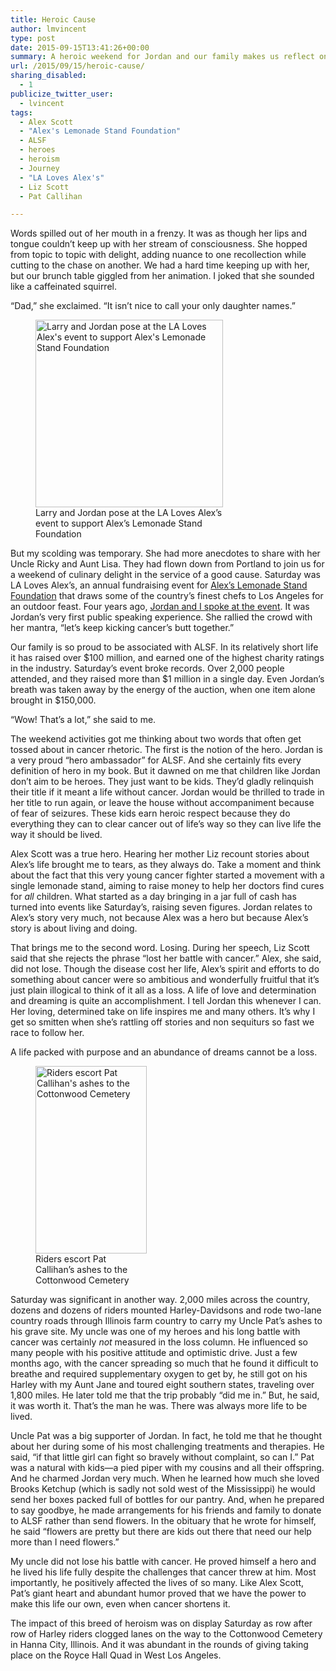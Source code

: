 ```yaml
---
title: Heroic Cause
author: lmvincent
type: post
date: 2015-09-15T13:41:26+00:00
summary: A heroic weekend for Jordan and our family makes us reflect on what it means to be a cancer hero, and how the word "losing" is terribly misused.
url: /2015/09/15/heroic-cause/
sharing_disabled:
  - 1
publicize_twitter_user:
  - lvincent
tags:
  - Alex Scott
  - "Alex's Lemonade Stand Foundation"
  - ALSF
  - heroes
  - heroism
  - Journey
  - "LA Loves Alex's"
  - Liz Scott
  - Pat Callihan

---
```

Words spilled out of her mouth in a frenzy. It was as though her lips and tongue couldn&#8217;t keep up with her stream of consciousness. She hopped from topic to topic with delight, adding nuance to one recollection while cutting to the chase on another. We had a hard time keeping up with her, but our brunch table giggled from her animation. I joked that she sounded like a caffeinated squirrel.

“Dad,” she exclaimed. “It isn’t nice to call your only daughter names.”

<figure id="attachment_905" aria-describedby="caption-attachment-905" style="width: 300px" class="wp-caption alignleft"><img loading="lazy" class="size-medium wp-image-905" src="https://jordansjourney.files.wordpress.com/2015/09/20150912_raw_alsf_063.jpg?w=300" alt="Larry and Jordan pose at the LA Loves Alex's event to support Alex's Lemonade Stand Foundation" width="300" height="300" /><figcaption id="caption-attachment-905" class="wp-caption-text">Larry and Jordan pose at the LA Loves Alex&#8217;s event to support Alex&#8217;s Lemonade Stand Foundation</figcaption></figure>

But my scolding was temporary. She had more anecdotes to share with her Uncle Ricky and Aunt Lisa. They had flown down from Portland to join us for a weekend of culinary delight in the service of a good cause. Saturday was LA Loves Alex’s, an annual fundraising event for <a href="https://www.alexslemonade.org" target="_blank" rel="noopener">Alex’s Lemonade Stand Foundation</a> that draws some of the country’s finest chefs to Los Angeles for an outdoor feast. Four years ago, <a href="https://jordanvincent.com/2011/11/06/being-a-hero-ambassador/" target="_blank" rel="noopener">Jordan and I spoke at the event</a>. It was Jordan’s very first public speaking experience. She rallied the crowd with her mantra, “let’s keep kicking cancer’s butt together.”

Our family is so proud to be associated with ALSF. In its relatively short life it has raised over $100 million, and earned one of the highest charity ratings in the industry. Saturday’s event broke records. Over 2,000 people attended, and they raised more than $1 million in a single day. Even Jordan’s breath was taken away by the energy of the auction, when one item alone brought in $150,000.

“Wow! That’s a lot,” she said to me.

The weekend activities got me thinking about two words that often get tossed about in cancer rhetoric. The first is the notion of the hero. Jordan is a very proud “hero ambassador” for ALSF. And she certainly fits every definition of hero in my book. But it dawned on me that children like Jordan don’t aim to be heroes. They just want to be kids. They’d gladly relinquish their title if it meant a life without cancer. Jordan would be thrilled to trade in her title to run again, or leave the house without accompaniment because of fear of seizures. These kids earn heroic respect because they do everything they can to clear cancer out of life’s way so they can live life the way it should be lived.

Alex Scott was a true hero. Hearing her mother Liz recount stories about Alex’s life brought me to tears, as they always do. Take a moment and think about the fact that this very young cancer fighter started a movement with a single lemonade stand, aiming to raise money to help her doctors find cures for _all_ children. What started as a day bringing in a jar full of cash has turned into events like Saturday’s, raising seven figures. Jordan relates to Alex’s story very much, not because Alex was a hero but because Alex’s story is about living and doing.

That brings me to the second word. Losing. During her speech, Liz Scott said that she rejects the phrase “lost her battle with cancer.” Alex, she said, did not lose. Though the disease cost her life, Alex’s spirit and efforts to do something about cancer were so ambitious and wonderfully fruitful that it’s just plain illogical to think of it all as a loss. A life of love and determination and dreaming is quite an accomplishment. I tell Jordan this whenever I can. Her loving, determined take on life inspires me and many others. It’s why I get so smitten when she’s rattling off stories and non sequiturs so fast we race to follow her.

A life packed with purpose and an abundance of dreams cannot be a loss.

<figure id="attachment_906" aria-describedby="caption-attachment-906" style="width: 178px" class="wp-caption alignright"><img loading="lazy" class="size-medium wp-image-906" src="https://jordansjourney.files.wordpress.com/2015/09/patcallihanprogression.png?w=178" alt="Riders escort Pat Callihan's ashes to the Cottonwood Cemetery" width="178" height="300" /><figcaption id="caption-attachment-906" class="wp-caption-text">Riders escort Pat Callihan&#8217;s ashes to the Cottonwood Cemetery</figcaption></figure>

Saturday was significant in another way. 2,000 miles across the country, dozens and dozens of riders mounted Harley-Davidsons and rode two-lane country roads through Illinois farm country to carry my Uncle Pat’s ashes to his grave site. My uncle was one of my heroes and his long battle with cancer was certainly _not_ measured in the loss column. He influenced so many people with his positive attitude and optimistic drive. Just a few months ago, with the cancer spreading so much that he found it difficult to breathe and required supplementary oxygen to get by, he still got on his Harley with my Aunt Jane and toured eight southern states, traveling over 1,800 miles. He later told me that the trip probably “did me in.” But, he said, it was worth it. That’s the man he was. There was always more life to be lived.

Uncle Pat was a big supporter of Jordan. In fact, he told me that he thought about her during some of his most challenging treatments and therapies. He said, “if that little girl can fight so bravely without complaint, so can I.” Pat was a natural with kids—a pied piper with my cousins and all their offspring. And he charmed Jordan very much. When he learned how much she loved Brooks Ketchup (which is sadly not sold west of the Mississippi) he would send her boxes packed full of bottles for our pantry. And, when he prepared to say goodbye, he made arrangements for his friends and family to donate to ALSF rather than send flowers. In the obituary that he wrote for himself, he said “flowers are pretty but there are kids out there that need our help more than I need flowers.”

My uncle did not lose his battle with cancer. He proved himself a hero and he lived his life fully despite the challenges that cancer threw at him. Most importantly, he positively affected the lives of so many. Like Alex Scott, Pat’s giant heart and abundant humor proved that we have the power to make this life our own, even when cancer shortens it.

The impact of this breed of heroism was on display Saturday as row after row of Harley riders clogged lanes on the way to the Cottonwood Cemetery in Hanna City, Illinois. And it was abundant in the rounds of giving taking place on the Royce Hall Quad in West Los Angeles.